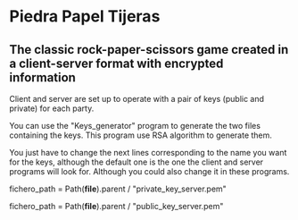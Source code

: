 # Piedra Papel Tijeras
## The classic rock-paper-scissors game created in a client-server format with encrypted information
Client and server are set up to operate with a pair of keys (public and private) for each party.

You can use the "Keys_generator" program to generate the two files containing the keys. This program use RSA algorithm to generate them.

You just have to change the next lines corresponding to the name you want for the keys, although the default one is the one the client and server programs will look for. Although you could also change it in these programs.

fichero_path = Path(__file__).parent / "private_key_server.pem"

fichero_path = Path(__file__).parent / "public_key_server.pem"
